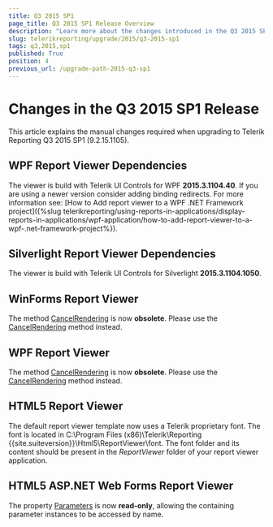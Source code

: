 ```yaml
---
title: Q3 2015 SP1
page_title: Q3 2015 SP1 Release Overview 
description: "Learn more about the changes introduced in the Q3 2015 SP1 Telerik Reporting release, as well as the required dependencies to use each product."
slug: telerikreporting/upgrade/2015/q3-2015-sp1
tags: q3,2015,sp1
published: True
position: 4
previous_url: /upgrade-path-2015-q3-sp1
---
```


# Changes in the Q3 2015 SP1 Release

This article explains the manual changes required when upgrading to Telerik Reporting Q3 2015 SP1 (9.2.15.1105).

## WPF Report Viewer Dependencies

The viewer is build with Telerik UI Controls for WPF __2015.3.1104.40__. If you are using a newer version consider adding binding redirects. For more information see: [How to Add report viewer to a WPF .NET Framework project]({%slug telerikreporting/using-reports-in-applications/display-reports-in-applications/wpf-application/how-to-add-report-viewer-to-a-wpf-.net-framework-project%}).

## Silverlight Report Viewer Dependencies

The viewer is build with Telerik UI Controls for Silverlight __2015.3.1104.1050__. 

## WinForms Report Viewer

The method [CancelRendering](/reporting/api/Telerik.ReportViewer.WinForms.ReportViewerBase#Telerik_ReportViewer_WinForms_ReportViewerBase_CancelRendering_System_Int32_) is now __obsolete__. Please use the [CancelRendering](/reporting/api/Telerik.ReportViewer.WinForms.ReportViewerBase#Telerik_ReportViewer_WinForms_ReportViewerBase_CancelRendering) method instead. 

## WPF Report Viewer

The method [CancelRendering](/reporting/api/Telerik.ReportViewer.Wpf.ReportViewer#Telerik_ReportViewer_Wpf_ReportViewer_CancelRendering_System_Int32_) is now __obsolete__. Please use the [CancelRendering](/reporting/api/Telerik.ReportViewer.Wpf.ReportViewer#Telerik_ReportViewer_Wpf_ReportViewer_CancelRendering) method instead. 

## HTML5 Report Viewer

The default report viewer template now uses a Telerik proprietary font. The font is located in C:\Program Files (x86)\Telerik\Reporting {{site.suiteversion}}\Html5\ReportViewer\font. The font folder and its content should be present in the *ReportViewer* folder of your report viewer application. 

## HTML5 ASP.NET Web Forms Report Viewer

The property [Parameters](/reporting/api/Telerik.ReportViewer.Html5.WebForms.ReportSource#Telerik_ReportViewer_Html5_WebForms_ReportSource_Parameters) is now __read-only__, allowing the containing parameter instances to be accessed by name. 
